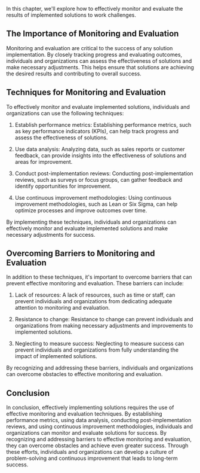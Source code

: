 
In this chapter, we'll explore how to effectively monitor and evaluate the results of implemented solutions to work challenges.

The Importance of Monitoring and Evaluation
-------------------------------------------

Monitoring and evaluation are critical to the success of any solution implementation. By closely tracking progress and evaluating outcomes, individuals and organizations can assess the effectiveness of solutions and make necessary adjustments. This helps ensure that solutions are achieving the desired results and contributing to overall success.

Techniques for Monitoring and Evaluation
----------------------------------------

To effectively monitor and evaluate implemented solutions, individuals and organizations can use the following techniques:

1. Establish performance metrics: Establishing performance metrics, such as key performance indicators (KPIs), can help track progress and assess the effectiveness of solutions.

2. Use data analysis: Analyzing data, such as sales reports or customer feedback, can provide insights into the effectiveness of solutions and areas for improvement.

3. Conduct post-implementation reviews: Conducting post-implementation reviews, such as surveys or focus groups, can gather feedback and identify opportunities for improvement.

4. Use continuous improvement methodologies: Using continuous improvement methodologies, such as Lean or Six Sigma, can help optimize processes and improve outcomes over time.

By implementing these techniques, individuals and organizations can effectively monitor and evaluate implemented solutions and make necessary adjustments for success.

Overcoming Barriers to Monitoring and Evaluation
------------------------------------------------

In addition to these techniques, it's important to overcome barriers that can prevent effective monitoring and evaluation. These barriers can include:

1. Lack of resources: A lack of resources, such as time or staff, can prevent individuals and organizations from dedicating adequate attention to monitoring and evaluation.

2. Resistance to change: Resistance to change can prevent individuals and organizations from making necessary adjustments and improvements to implemented solutions.

3. Neglecting to measure success: Neglecting to measure success can prevent individuals and organizations from fully understanding the impact of implemented solutions.

By recognizing and addressing these barriers, individuals and organizations can overcome obstacles to effective monitoring and evaluation.

Conclusion
----------

In conclusion, effectively implementing solutions requires the use of effective monitoring and evaluation techniques. By establishing performance metrics, using data analysis, conducting post-implementation reviews, and using continuous improvement methodologies, individuals and organizations can monitor and evaluate solutions for success. By recognizing and addressing barriers to effective monitoring and evaluation, they can overcome obstacles and achieve even greater success. Through these efforts, individuals and organizations can develop a culture of problem-solving and continuous improvement that leads to long-term success.
